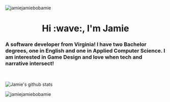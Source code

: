 <p align="left"> <img src="https://komarev.com/ghpvc/?username=jamiejamiebobamie&label=Profile%20views&color=0e75b6&style=flat" alt="jamiejamiebobamie" /> </p>
<h1 align="center">Hi :wave:, I'm Jamie</h1>
<h3 align="left">A software developer from Virginia! I have two Bachelor degrees, one in English and one in Applied Computer Science. I am interested in Game Design and love when tech and narrative intersect!</h3>
<br>

![Jamie's github stats](https://github-readme-stats.vercel.app/api?username=jamiejamiebobamie&hide=stars&theme=tokyonight&count_private=true)

<p><img align="center" src="https://github-readme-streak-stats.herokuapp.com/?user=jamiejamiebobamie&" alt="jamiejamiebobamie" /></p>
